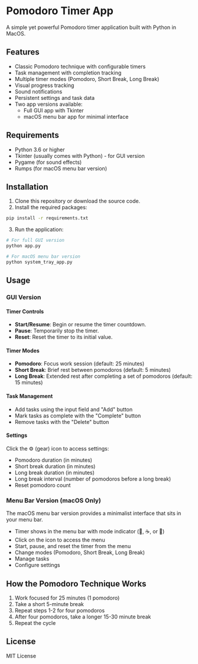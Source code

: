 # Pomodoro Timer App

A simple yet powerful Pomodoro timer application built with Python in MacOS.

## Features

- Classic Pomodoro technique with configurable timers
- Task management with completion tracking
- Multiple timer modes (Pomodoro, Short Break, Long Break)
- Visual progress tracking
- Sound notifications
- Persistent settings and task data
- Two app versions available:
  - Full GUI app with Tkinter
  - macOS menu bar app for minimal interface

## Requirements

- Python 3.6 or higher
- Tkinter (usually comes with Python) - for GUI version
- Pygame (for sound effects)
- Rumps (for macOS menu bar version)

## Installation

1. Clone this repository or download the source code.
2. Install the required packages:

```bash
pip install -r requirements.txt
```

3. Run the application:

```bash
# For full GUI version
python app.py

# For macOS menu bar version
python system_tray_app.py
```

## Usage

### GUI Version

#### Timer Controls

- **Start/Resume**: Begin or resume the timer countdown.
- **Pause**: Temporarily stop the timer.
- **Reset**: Reset the timer to its initial value.

#### Timer Modes

- **Pomodoro**: Focus work session (default: 25 minutes)
- **Short Break**: Brief rest between pomodoros (default: 5 minutes)
- **Long Break**: Extended rest after completing a set of pomodoros (default: 15 minutes)

#### Task Management

- Add tasks using the input field and "Add" button
- Mark tasks as complete with the "Complete" button
- Remove tasks with the "Delete" button

#### Settings

Click the ⚙ (gear) icon to access settings:

- Pomodoro duration (in minutes)
- Short break duration (in minutes)
- Long break duration (in minutes)
- Long break interval (number of pomodoros before a long break)
- Reset pomodoro count

### Menu Bar Version (macOS Only)

The macOS menu bar version provides a minimalist interface that sits in your menu bar.

- Timer shows in the menu bar with mode indicator (🍅, ☕, or 🌴)
- Click on the icon to access the menu
- Start, pause, and reset the timer from the menu
- Change modes (Pomodoro, Short Break, Long Break)
- Manage tasks
- Configure settings

## How the Pomodoro Technique Works

1. Work focused for 25 minutes (1 pomodoro)
2. Take a short 5-minute break
3. Repeat steps 1-2 for four pomodoros
4. After four pomodoros, take a longer 15-30 minute break
5. Repeat the cycle

## License

MIT License 